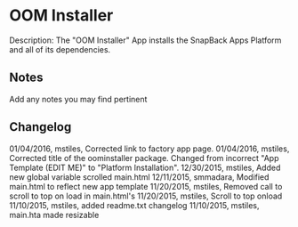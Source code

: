 OOM Installer
============
Description: The "OOM Installer" App installs the SnapBack Apps Platform and all of its dependencies.

Notes
----
Add any notes you may find pertinent 

Changelog
----
01/04/2016, mstiles, Corrected link to factory app page.
01/04/2016, mstiles, Corrected title of the oominstaller package. Changed from incorrect "App Template (EDIT ME)" to "Platform Installation".
12/30/2015, mstiles, Added new global variable scrolled main.html
12/11/2015, smmadara, Modified main.html to reflect new app template
11/20/2015, mstiles, Removed call to scroll to top on load in main.html's
11/20/2015, mstiles, Scroll to top onload
11/10/2015, mstiles, added readme.txt changelog
11/10/2015, mstiles, main.hta made resizable
